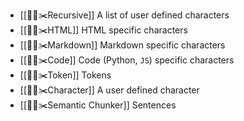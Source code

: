 - [[🦜️🔗✂️Recursive]] A list of user defined characters
- [[🦜️🔗✂️HTML]] HTML specific characters
- [[🦜️🔗✂️Markdown]] Markdown specific characters
- [[🦜️🔗✂️Code]] Code (Python, `JS`) specific characters
- [[🦜️🔗✂️Token]] Tokens
- [[🦜️🔗✂️Character]] A user defined character
- [[🦜️🔗✂️Semantic Chunker]]  Sentences
